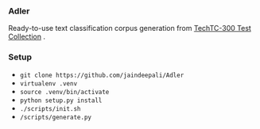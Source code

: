 ### Adler

Ready-to-use text classification corpus generation from [TechTC-300 Test Collection](http://techtc.cs.technion.ac.il/techtc300/techtc100.html) .

### Setup

* `git clone https://github.com/jaindeepali/Adler`
* `virtualenv .venv`
* `source .venv/bin/activate`
* `python setup.py install`
* `./scripts/init.sh`
* `/scripts/generate.py`